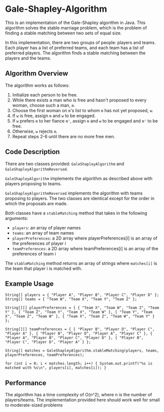 # Gale-Shapley-Algorithm
This is an implementation of the Gale-Shapley algorithm in Java. This algorithm solves the stable marriage problem, which is the problem of finding a stable matching between two sets of equal size.

In this implementation, there are two groups of people: players and teams. Each player has a list of preferred teams, and each team has a list of preferred players. The algorithm finds a stable matching between the players and the teams.

## Algorithm Overview
The algorithm works as follows:

1. Initialize each person to be free.
2. While there exists a man who is free and hasn't proposed to every woman, choose such a man, `m`.
3. Choose the first woman on `m`'s list to whom `m` has not yet proposed, `w`.
4. If `w` is free, assign `m` and `w` to be engaged.
5. If `w` prefers `m` to her fiance `m'`, assign `m` and `w` to be engaged and `m'` to be free.
6. Otherwise, `w` rejects `m`.
7. Repeat steps 2-6 until there are no more free men.

## Code Description
There are two classes provided: `GaleShapleyAlgorithm` and `GaleShapleyAlgorithmReversed`.

`GaleShapleyAlgorithm` implements the algorithm as described above with players proposing to teams.

`GaleShapleyAlgorithmReversed` implements the algorithm with teams proposing to players. The two classes are identical except for the order in which the proposals are made.

Both classes have a `stableMatching` method that takes in the following arguments:

- `players`: an array of player names
- `teams`: an array of team names
- `playerPreferences`: a 2D array where playerPreferences[i] is an array of the preferences of player i
- `teamPreferences`: a 2D array where teamPreferences[i] is an array of the preferences of team i

The `stableMatching` method returns an array of strings where `matches[i]` is the team that player i is matched with.

## Example Usage
`String[] players = { "Player A", "Player B", "Player C", "Player D" };`
`String[] teams = { "Team W", "Team X", "Team Y", "Team Z" };`

`String[][] playerPreferences = { { "Team X", "Team W", "Team Z", "Team Y" },
                                 { "Team Z", "Team Y", "Team X", "Team W" },
                                 { "Team Y", "Team X", "Team Z", "Team W" },
                                 { "Team X", "Team Z", "Team W", "Team Y" } };`

`String[][] teamPreferences = { { "Player B", "Player D", "Player C", "Player A" },
                               { "Player B", "Player D", "Player A", "Player C" },
                               { "Player A", "Player B", "Player C", "Player D" },
                               { "Player B", "Player C", "Player D", "Player A" } };`

`String[] matches = GaleShapleyAlgorithm.stableMatching(players, teams, playerPreferences, teamPreferences);`

`for (int i = 0; i < matches.length; i++) {
    System.out.printf("%s is matched with %s\n", players[i], matches[i]);
}`

## Performance
The algorithm has a time complexity of O(n^2), where n is the number of players/teams. The implementation provided here should work well for small to moderate-sized problems
